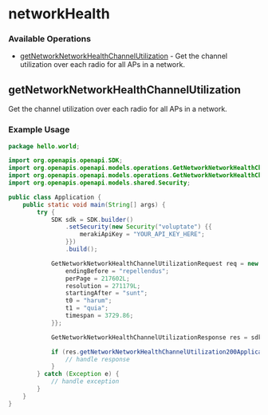 # networkHealth

### Available Operations

* [getNetworkNetworkHealthChannelUtilization](#getnetworknetworkhealthchannelutilization) - Get the channel utilization over each radio for all APs in a network.

## getNetworkNetworkHealthChannelUtilization

Get the channel utilization over each radio for all APs in a network.

### Example Usage

```java
package hello.world;

import org.openapis.openapi.SDK;
import org.openapis.openapi.models.operations.GetNetworkNetworkHealthChannelUtilizationRequest;
import org.openapis.openapi.models.operations.GetNetworkNetworkHealthChannelUtilizationResponse;
import org.openapis.openapi.models.shared.Security;

public class Application {
    public static void main(String[] args) {
        try {
            SDK sdk = SDK.builder()
                .setSecurity(new Security("voluptate") {{
                    merakiApiKey = "YOUR_API_KEY_HERE";
                }})
                .build();

            GetNetworkNetworkHealthChannelUtilizationRequest req = new GetNetworkNetworkHealthChannelUtilizationRequest("cum") {{
                endingBefore = "repellendus";
                perPage = 217602L;
                resolution = 271179L;
                startingAfter = "sunt";
                t0 = "harum";
                t1 = "quia";
                timespan = 3729.86;
            }};            

            GetNetworkNetworkHealthChannelUtilizationResponse res = sdk.networkHealth.getNetworkNetworkHealthChannelUtilization(req);

            if (res.getNetworkNetworkHealthChannelUtilization200ApplicationJSONObjects != null) {
                // handle response
            }
        } catch (Exception e) {
            // handle exception
        }
    }
}
```
